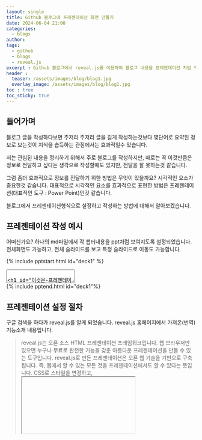 ```yaml
--- 
layout: single
title: Github 블로그에 프레젠테이션 화면 만들기
date: 2024-06-04 21:00
categories: 
  - blogs
author: 
tags: 
  - github
  - blogs
  - reveal.js
excerpt : Github 블로그에서 reveal.js를 이용하여 블로그 내용을 프레젠테이션 처럼 꾸미는 방법에 대해서 알아보겠습니다.
header :
  teaser: /assets/images/blog/blog1.jpg
  overlay_image: /assets/images/blog/blog1.jpg
toc : true  
toc_sticky: true
---
```


## 들어가며

블로그 글을 작성하다보면 주저리 주저리 글을 길게 작성하는것보다 몇단어로 요약된 정보로 보는것이 지식을 습득하는 관점에서는 효과적일수 있습니다.

저는 관심된 내용을 정리하기 위해서 주로 블로그를 작성하지만, 때로는 꼭 이것만큼은 정보로 전달하고 싶다는 생각으로 작성할때도 있지만, 전달을 잘 못하는것 같습니다. 

그럼 좀더 효과적으로 정보를 전달하기 위한 방법은 무엇이 있을까요?
시각적인 요소가 중요한것 같습니다.
대표적으로 시각적인 요소를 효과적으로 표현한 방법은 프레젠테이션(대표적인 도구 : Power Point)인것 같습니다. 

블로그에서 프레젠테이션형식으로 설정하고 작성하는 방법에 대해서 알아보겠습니다. 

## 프레젠테이션 작성 예시 

어떠신가요? 하나의 md파일에서 각 챕터내용을 ppt처럼 보여지도록 설정되었습니다.
전체화면도 가능하고, 전체 슬라이드를 보고 특정 슬라이드로 이동도 가능합니다. 

{% include pptstart.html id="deck1" %}
<section data-markdown>
<textarea data-template>

# 이것은 프레젠테이션 장표입니다.

---

# 타이틀 #1
## 커버닝 메시지


내용1

---
# 타이틀 #2
## 커버닝 메시지 2

내용 2
---

# 슬라이드에서 f를 누르면 전체화면으로 전환됩니다

---

# 슬라이드에서 o를 누르면 슬라이드를 선택할수 있습니다.

---

# 슬라이드에서 s를 누르면 발표자 모드로 변경됩니다. popup을 허용하세요
(embedd모드에서는 적합하지 않네요)

Note:
이 내용은 발표자 노트에만 보입니다.
---

# 슬라이드에서 esc를 누르면 전체화면이 최소됩니다.

---
# End of Documents

</textarea>
</section>
{% include pptend.html id="deck1"%}


## 프레젠테이션 설정 절차 

구글 검색을 하다가 reveal.js를 알게 되었습니다. 
reveal.js 홈페이지에서 가져온(번역) 기능소개 내용입니다.

> reveal.js는 오픈 소스 HTML 프레젠테이션 프레임워크입니다. 웹 브라우저만 있으면 누구나 무료로 완전한 기능을 갖춘 아름다운 프레젠테이션을 만들 수 있는 도구입니다.
> reveal.js로 만든 프레젠테이션은 오픈 웹 기술을 기반으로 구축됩니다. 즉, 웹에서 할 수 있는 모든 것을 프레젠테이션에서도 할 수 있다는 뜻입니다. CSS로 스타일을 변경하고, <iframe>을 사용해 외부 웹 페이지를 포함하거나 JavaScript API를 사용해 사용자 정의 동작을 추가할 수 있습니다.
> 이 프레임워크는 중첩 슬라이드, Markdown 지원, 자동 애니메이트, PDF 내보내기, 발표자 노트, LaTeX 지원 및 구문 강조 코드 등 다양한 기능을 제공합니다.


jekyll기반 블로그에서 reveal.js을 설정하는 방법은 아래 블로그에서 잘 정리되어 있습니다.

- <https://raaaimund.github.io/posts/integrate-reavealjs-in-jekyll-on-github-pages/>{:target="_blank"}

### 프레젠테이션 소스 코드

제 블로그에서는 전체화면으로 보여줄것이 아니고 블로그의 내용중간에 embedded된 형식으로 보여줄것이므로 앞서 블로그 내용에서 설명된 스크립트에서 일부 수정하였습니다. 

{% include codeHeader.html name="_post/2024-06-04-first-ppt.html"%} 
{% raw %}
```html
(생략)

<link rel="stylesheet" href="{{ "/assets/reveal.js/dist/reveal.css" | prepend: site.baseurl }}"/>
<link rel="stylesheet" href="{{ "/assets/reveal.js/dist/theme/black.css" | prepend: site.baseurl }}"/>
<link rel="stylesheet" href="{{ "/assets/reveal.js/plugin/highlight/monokai.css" | prepend: site.baseurl }}"/>

<script src="{{ "/assets/reveal.js/dist/reveal.js" | prepend: site.baseurl }}"></script>
<script src="{{ "/assets/reveal.js/plugin/notes/notes.js" | prepend: site.baseurl }}"></script>
<script src="{{ "/assets/reveal.js/plugin/markdown/markdown.js" | prepend: site.baseurl }}"></script>
<script src="{{ "/assets/reveal.js/plugin/highlight/highlight.js" | prepend: site.baseurl }}"></script>

<div class="reveal deck1 " style="height:300px">
    <div class="slides">
      <section data-markdown>
        <textarea data-template>
          # 이것은 프레젠테이션 장표입니다.
          ---
          # 타이틀 #1
          ## 커버닝 메시지

          내용1

          ---
          # 타이틀 #2
          ## 커버닝 메시지 2

          내용 2
          ---

          # 슬라이드에서 f를 누르면 전체화면으로 전환됩니다

          ---

          # 슬라이드에서 o를 누르면 슬라이드를 선택할수 있습니다.

          ---

          # 슬라이드에서 s를 누르면 발표자 모드로 변경됩니다. popup을 허용하세요
          (embedd모드에서는 적합하지 않네요)

          Note:
          이 내용은 발표자 노트에만 보입니다.
          ---

          # 슬라이드에서 esc를 누르면 전체화면이 최소됩니다.

          ---
          # End of Documents
        </textarea>
      </section>
    </div>
</div>
 
<script>
  let deck1 = new Reveal(document.querySelector('.deck1'), {
    embedded:true,
    hash:true,
    disableLayout: false,
    slideNumber: 'c/t',
    plugins: [RevealMarkdown, RevealHighlight, RevealNotes],
  });

  deck1.initialize(); 
</script>
```
{% endraw %}

프레젠테이션에 필요한 css와 js파일은 reveal.js의 github에서 다운 받습니다. 다운 파일에 있는 dist, plugin폴더를 jekyll blogs의 assets폴더밑에 reveal.js폴더를 새로 만들고, 복사해서 넣습니다.

- <https://github.com/hakimel/reveal.js>{:target="_blank"}


블로그에서 프레젠테이션을 반복적으로 작성할텐데, 너무 부가적인 설정들이 많습니다. 

코드를 반복적으로 사용할수 있도록 템플릿으로 분리해놓으면 좀더 적은 코드로 프레젠테이션 설정작업이 가능할것입니다. 

### 프레젠테이션 코드 템플릿화

앞서 작성된 코드를 jeykll에서 템플릿화하여 분리작업을 합니다. 

1. css와 js호출코드를 header폴더의 custom.html에 넣습니다.
2. pptstart.html를 만들어서 ppt시작을 위한 div 태그를 숨깁니다.
3. pptend.html를 만들어서 나머지 코드(ppt초기화 작업등)를 넣습니다.  

jekyll blogs에서는 ```<head>``` element에 사용자 추가적으로 정의하고 싶은 내용을 넣을때  _includes/header폴더에는 custom.html을 사용합니다. 
custom.html에 css와js 호출코드를 넣습니다. 

프레젠테이션 처음과 끝을 pptstart.html과 pptend.html로 분리하고 md파일에서는 프레젠테이션 장표만 작성하도록 수정합니다. 

#### 1. header/custom.html 수정

_includes/header/custom.html 파일에 css와 js호출 코드를 추가 합니다. 

{% include codeHeader.html name="_includes/header/custom.html"%} 
{% raw %}
```html
<link rel="stylesheet" href="{{ "/assets/reveal.js/dist/reveal.css" | prepend: site.baseurl }}"/>
<link rel="stylesheet" href="{{ "/assets/reveal.js/dist/theme/black.css" | prepend: site.baseurl }}"/>
<link rel="stylesheet" href="{{ "/assets/reveal.js/plugin/highlight/monokai.css" | prepend: site.baseurl }}"/>

<script src="{{ "/assets/reveal.js/dist/reveal.js" | prepend: site.baseurl }}"></script>
<script src="{{ "/assets/reveal.js/plugin/notes/notes.js" | prepend: site.baseurl }}"></script>
<script src="{{ "/assets/reveal.js/plugin/markdown/markdown.js" | prepend: site.baseurl }}"></script>
<script src="{{ "/assets/reveal.js/plugin/highlight/highlight.js" | prepend: site.baseurl }}"></script>
```
{% endraw %}

#### 2. pptstart.html 추가

_includes폴더 밑에 pptstart.html을 새로 생성합니다. 

여러개의 ppt가 하나의 블로그에 있을수 있으므로 html호출할때 id값을 받아서 처리하도록 include.id를 추가합니다. 해당 id를 이용하여 pptend.html에서 초기화 작업을 수행합니다. 

{% include codeHeader.html name="_includes/pptstart.html"%} 
{% raw %}
```html
<div class="reveal  {{ include.id  }} " style="height:300px">
    <div class="slides">
```
{% endraw %}

#### 3. pptend.html 추가

_includes폴더 밑에 pptend.html을 새로 생성합니다. 

pptstart.html에서 추가한 div태그가 완료되도록 div태그를 닫아줍니다.
초기화 작업을 위하여 pptstart.html에서 설정한 id값을 사용할수 있도록 설정합니다. 

{% include codeHeader.html name="_includes/pptend.html"%} 
{% raw %}
```html
    </div>
</div> 
  
<script>
  let {{ include.id  }} = new Reveal(document.querySelector('.{{ include.id  }}'), {
    embedded:true,
    hash:true,
    disableLayout: false,
    slideNumber: 'c/t',
    plugins: [RevealMarkdown, RevealHighlight, RevealNotes],
  });

  {{ include.id  }}.initialize(); 
</script> 
```
{% endraw %}


#### 4. 블로그 작성 방법

jekyll blogs에서 블로그를 작성할때 아래와 같이 사용합니다. 

내가 프레젠테이션을 넣고 싶은 영역에 pptstart.html과 pptend.html를 include하고 그 사이에 프레젠테이션 장표를 작성합니다. 각 html을 include할때는 동일한 id값을 추가합니다. id의 시작과 끝을 기준으로 프레젠테이션 모드로 작성됩니다. 

{% include codeHeader.html name="_post/2024-06-04-first-ppt.html"%} 
{% raw %}
```html
{% include pptstart.html id="deck1" %}
<section data-markdown>
<textarea data-template>

# 이것은 프레젠테이션 장표입니다.

---

# 타이틀 #1
## 커버닝 메시지


내용1

---
# 타이틀 #2
## 커버닝 메시지 2

내용 2
---

# 슬라이드에서 f를 누르면 전체화면으로 전환됩니다

---

# 슬라이드에서 o를 누르면 슬라이드를 선택할수 있습니다.

---

# 슬라이드에서 s를 누르면 발표자 모드로 변경됩니다. popup을 허용하세요
(embedd모드에서는 적합하지 않네요)

Note:
이 내용은 발표자 노트에만 보입니다.
---

# 슬라이드에서 esc를 누르면 전체화면이 최소됩니다.

---
# End of Documents

</textarea>
</section>
{% include pptend.html id="deck1"%}
```
{% endraw %}


## 마무리

프레젠테이션 모드를 blog에 추가하고 보니 다양한 글들을 작성하고 싶은 동기부여가 되는것 같습니다. 
오픈소스의 js들을 사용하여 나의 blog에 풍부한 사용자 경험을 제공할수 있도록 수정해보니 너무 재미있는것 같습니다. 또한 순전히 자기만족이긴 하지만 변화하고 있다는 생각에 앞으로 더 기대되고 애정을 갖게되는것 같습니다. 

앞으로 더 자주 블로그 작성을 할수 있도록 노력해야겠습니다.

## 참고문서

- <https://revealjs.com>{:target="_blank"}
- <https://raaaimund.github.io/posts/integrate-reavealjs-in-jekyll-on-github-pages/>{:target="_blank"}
- <https://github.com/hakimel/reveal.js>{:target="_blank"}
